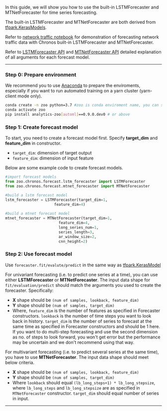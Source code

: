 
In this guide, we will show you how to use the built-in LSTMForecaster and MTNetForecaster for time series forecasting.

The built-in LSTMForecaster and MTNetForecaster are both derived from [tfpark.KerasModels](https://analytics-zoo.github.io/master/#APIGuide/TFPark/model/). 

Refer to [network traffic notebook](https://github.com/intel-analytics/analytics-zoo/blob/master/pyzoo/zoo/chronos/use-case/network_traffic/network_traffic_model_forecasting.ipynb) for demonstration of forecasting network traffic data with Chronos built-in LSTMForecaster and MTNetForecaster.

Refer to [LSTMForecaster API](../API/LSTMForecaster.md) and [MTNetForecaster API](../API/MTNetForecaster.md) detailed explanation of all arguments for each forecast model.

---
### **Step 0: Prepare environment**
We recommend you to use [Anaconda](https://www.anaconda.com/distribution/#linux) to prepare the enviroments, especially if you want to run automated training on a yarn cluster (yarn-client mode only).
```bash
conda create -n zoo python=3.7 #zoo is conda enviroment name, you can set another name you like.
conda activate zoo
pip install analytics-zoo[automl]==0.9.0.dev0 # or above
```

### **Step 1: Create forecast model**
To start, you need to create a forecast model first. Specify **target_dim** and **feature_dim** in constructor. 

*  ```target_dim```: dimension of target output
*  ```feature_dim```: dimension of input feature


Below are some example code to create forecast models.

```python
#import forecast models
from zoo.chronos.forecast.lstm_forecaster import LSTMForecaster
from zoo.chronos.forecast.mtnet_forecaster import MTNetForecaster

#build a lstm forecast model
lstm_forecaster = LSTMForecaster(target_dim=1, 
                      feature_dim=4)
                      
#build a mtnet forecast model
mtnet_forecaster = MTNetForecaster(target_dim=1,
                        feature_dim=4,
                        long_series_num=1,
                        series_length=3,
                        ar_window_size=2,
                        cnn_height=2)
```
### **Step 2: Use forecast model**
Use ```forecaster.fit/evalute/predict``` in the same way as [tfpark.KerasModel](https://analytics-zoo.github.io/master/#APIGuide/TFPark/model/)

For univariant forecasting (i.e. to predict one series at a time), you can use either **LSTMForecaster** or **MTNetForecaster**. The input data shape for `fit/evaluation/predict` should match the arguments you used to create the forecaster. Specifically:

* **X** shape should be ```(num of samples, lookback, feature_dim)```
* **Y** shape should be ```(num of samples, target_dim)```
* Where, ```feature_dim``` is the number of features as specified in Forecaster constructors. ```lookback``` is the number of time steps you want to look back in history. ```target_dim``` is the number of series to forecast at the same time as specified in Forecaster constructors and should be 1 here. If you want to do multi-step forecasting and use the second dimension as no. of steps to look forward, you won't get error but the performance may be uncertain and we don't recommend using that way.


For multivariant forecasting (i.e. to predict several series at the same time), you have to use **MTNetForecaster**. The input data shape should meet below criteria.  

* **X** shape should be ```(num of samples, lookback, feature_dim)```
* **Y** shape should be ```(num of samples, target_dim)``` 
* Where ```lookback``` should equal ```(lb_long_steps+1) * lb_long_stepsize```, where ```lb_long_steps``` and ```lb_long_stepsize``` are as specified in ```MTNetForecaster``` constructor. ```target_dim``` should equal number of series in input.

---
